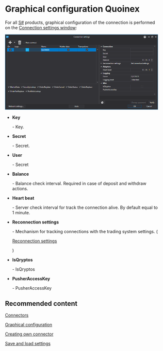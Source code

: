 # Graphical configuration Quoinex

For all [S\#](StockSharpAbout.md) products, graphical configuration of the connection is performed on the [Connection settings window](API_UI_ConnectorWindow.md):

![API GUI Settings QUOINEX](../images/API_GUI_Settings_QUOINEX.png)

- **Key**

   \- Key.
- **Secret**

   \- Secret.
- **User**

   \- Secret
- **Balance**

   \- Balance check interval. Required in case of deposit and withdraw actions.
- **Heart beat**

   \- Server check interval for track the connection alive. By default equal to 1 minute.
- **Reconnection settings**

   \- Mechanism for tracking connections with the trading system settings. (

  [Reconnection settings](Reconnect.md)

  )
- **IsQryptos**

   \- IsQryptos
- **PusherAccessKey**

   \- PusherAccessKey

## Recommended content

[Connectors](API_Connectors.md)

[Graphical configuration](API_ConnectorsUIConfiguration.md)

[Creating own connector](ConnectorCreating.md)

[Save and load settings](API_Connectors_SaveConnectorSettings.md)
